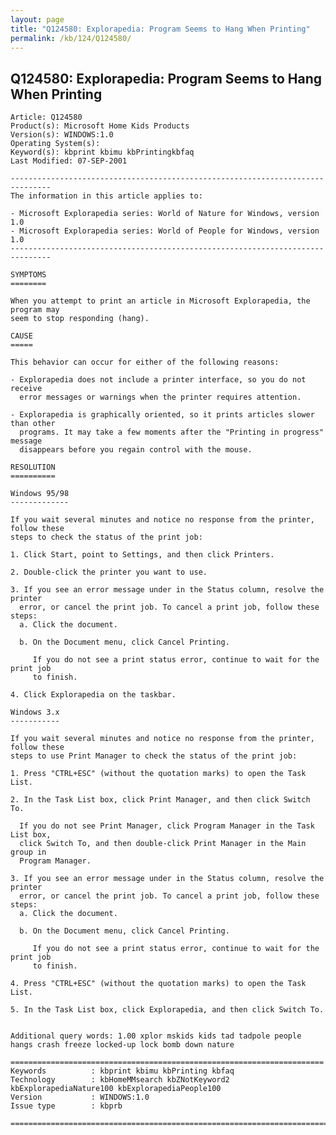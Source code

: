 ```yaml
---
layout: page
title: "Q124580: Explorapedia: Program Seems to Hang When Printing"
permalink: /kb/124/Q124580/
---
```


## Q124580: Explorapedia: Program Seems to Hang When Printing

	Article: Q124580
	Product(s): Microsoft Home Kids Products
	Version(s): WINDOWS:1.0
	Operating System(s): 
	Keyword(s): kbprint kbimu kbPrintingkbfaq
	Last Modified: 07-SEP-2001
	
	-------------------------------------------------------------------------------
	The information in this article applies to:
	
	- Microsoft Explorapedia series: World of Nature for Windows, version 1.0 
	- Microsoft Explorapedia series: World of People for Windows, version 1.0 
	-------------------------------------------------------------------------------
	
	SYMPTOMS
	========
	
	When you attempt to print an article in Microsoft Explorapedia, the program may
	seem to stop responding (hang).
	
	CAUSE
	=====
	
	This behavior can occur for either of the following reasons:
	
	- Explorapedia does not include a printer interface, so you do not receive
	  error messages or warnings when the printer requires attention.
	
	- Explorapedia is graphically oriented, so it prints articles slower than other
	  programs. It may take a few moments after the "Printing in progress" message
	  disappears before you regain control with the mouse.
	
	RESOLUTION
	==========
	
	Windows 95/98
	-------------
	
	If you wait several minutes and notice no response from the printer, follow these
	steps to check the status of the print job:
	
	1. Click Start, point to Settings, and then click Printers.
	
	2. Double-click the printer you want to use.
	
	3. If you see an error message under in the Status column, resolve the printer
	  error, or cancel the print job. To cancel a print job, follow these steps:
	  a. Click the document.
	
	  b. On the Document menu, click Cancel Printing.
	
	     If you do not see a print status error, continue to wait for the print job
	     to finish.
	
	4. Click Explorapedia on the taskbar.
	
	Windows 3.x
	-----------
	
	If you wait several minutes and notice no response from the printer, follow these
	steps to use Print Manager to check the status of the print job:
	
	1. Press "CTRL+ESC" (without the quotation marks) to open the Task List.
	
	2. In the Task List box, click Print Manager, and then click Switch To.
	
	  If you do not see Print Manager, click Program Manager in the Task List box,
	  click Switch To, and then double-click Print Manager in the Main group in
	  Program Manager.
	
	3. If you see an error message under in the Status column, resolve the printer
	  error, or cancel the print job. To cancel a print job, follow these steps:
	  a. Click the document.
	
	  b. On the Document menu, click Cancel Printing.
	
	     If you do not see a print status error, continue to wait for the print job
	     to finish.
	
	4. Press "CTRL+ESC" (without the quotation marks) to open the Task List.
	
	5. In the Task List box, click Explorapedia, and then click Switch To.
	
	
	Additional query words: 1.00 xplor mskids kids tad tadpole people hangs crash freeze locked-up lock bomb down nature
	
	======================================================================
	Keywords          : kbprint kbimu kbPrinting kbfaq
	Technology        : kbHomeMMsearch kbZNotKeyword2 kbExplorapediaNature100 kbExplorapediaPeople100
	Version           : WINDOWS:1.0
	Issue type        : kbprb
	
	=============================================================================
	
